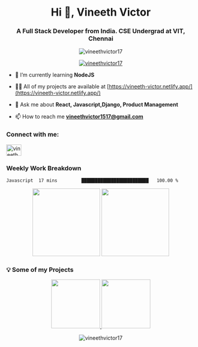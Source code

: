 <h1 align="center">Hi 👋, Vineeth Victor</h1>
<h3 align="center">A  Full Stack Developer from India. CSE Undergrad at VIT, Chennai</h3>

<p align="center"> <img src="https://komarev.com/ghpvc/?username=vineethvictor17&label=Profile%20views&color=0e75b6&style=flat" alt="vineethvictor17" /> </p>

<p align="center"> <a href="https://github.com/ryo-ma/github-profile-trophy"><img src="https://github-profile-trophy.vercel.app/?username=vineethvictor17" alt="vineethvictor17" /></a> </p>


- 🌱 I’m currently learning **NodeJS**

- 👨‍💻 All of my projects are available at [https://vineeth-victor.netlify.app/](https://vineeth-victor.netlify.app/)

- 💬 Ask me about **React, Javascript,Django, Product Management**

- 📫 How to reach me **vineethvictor1517@gmail.com**


<h3 align="left">Connect with me:</h3>
<p align="left">
<a href="https://linkedin.com/in/vineethvictor17" target="blank"><img align="center" src="https://raw.githubusercontent.com/rahuldkjain/github-profile-readme-generator/master/src/images/icons/Social/linked-in-alt.svg" alt="vineethvictor`7" height="30" width="40" /></a>

<h3 align="left">Weekly Work Breakdown</h3>

<!--START_SECTION:waka-->
```text
Javascript  17 mins         █████████████████████████   100.00 % 
```
<!--END_SECTION:waka-->

<p align="center">
  <img height="180em" src="https://github-readme-stats.vercel.app/api/?username=vineethvictor17&count_private=true&theme=algolia&show_icons=true&include_all_commits=true&hide_border=true" />
  <img height="180em" src="https://github-readme-stats.vercel.app/api/top-langs/?username=vineethvictor17&theme=algolia&layout=compact" />
</p>

<h3 align="left">💡 Some of my Projects</h3>

<p align="center">
  <a href="https://github.com/vineethvictor17/agrogenie.github.io" target="_blank">
  <img height="130em" src="https://github-readme-stats.vercel.app/api/pin/?username=vineethvictor17&repo=agrogenie.github.io&theme=algolia" />
  </a>
  <a href="https://github.com/vineethvictor17/https://github.com/vineethvictor17/Employee-Research-Management-System" target="_blank">
  <img height="130em" src="https://github-readme-stats.vercel.app/api/pin/?username=vineethvictor17&repo=Employee-Research-Management-System https://github.com/vineethvictor17/Employee-Research-Management-System&theme=algolia" />
  </a>    
</p>
<p align="center"><img align="center" src="https://github-readme-streak-stats.herokuapp.com/?user=vineethvictor17&theme=algolia" alt="vineethvictor17" /></p>



